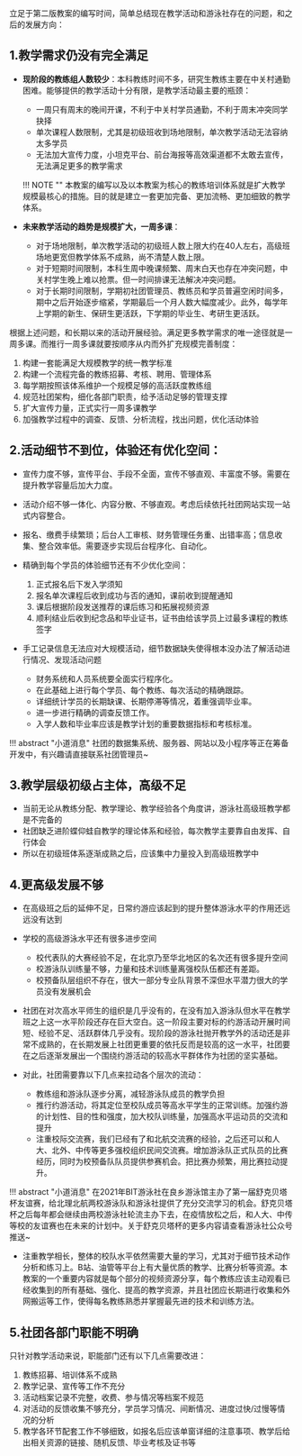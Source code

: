 立足于第二版教案的编写时间，简单总结现在教学活动和游泳社存在的问题，和之后的发展方向：

## 1.教学需求仍没有完全满足

* **现阶段的教练组人数较少**：本科教练时间不多，研究生教练主要在中关村通勤困难。能够提供的教学活动十分有限，是教学活动最主要的瓶颈：
	* 一周只有周末的晚间开课，不利于中关村学员通勤，不利于周末冲突同学抉择
	* 单次课程人数限制，尤其是初级班收到场地限制，单次教学活动无法容纳太多学员
	* 无法加大宣传力度，小坦克平台、前台海报等高效渠道都不太敢去宣传，无法满足更多的教学需求

	!!! NOTE ""
		本教案的编写以及以本教案为核心的教练培训体系就是扩大教学规模最核心的措施。目的就是建立一套更加完备、更加流畅、更加细致的教学体系。

* **未来教学活动的趋势是规模扩大，一周多课**：
	* 对于场地限制，单次教学活动的初级班人数上限大约在40人左右，高级班场地更宽但教学体系不成熟，尚不清楚人数上限。
	* 对于短期时间限制，本科生周中晚课频繁、周末白天也存在冲突问题，中关村学生晚上难以抢票。但一时间排课无法解决冲突问题。
	* 对于长期时间限制，学期初社团管理员、教练员和学员普遍空闲时间多，期中之后开始逐步缩紧，学期最后一个月人数大幅度减少。此外，每学年上学期的新生、保研生更活跃，下学期的毕业生、考研生更活跃。


根据上述问题，和长期以来的活动开展经验。满足更多教学需求的唯一途径就是一周多课。而推行一周多课就要按顺序从内而外扩充规模完善制度：

1. 构建一套能满足大规模教学的统一教学标准
2. 构建一个流程完备的教练招募、考核、聘用、管理体系
3. 每学期按照该体系维护一个规模足够的高活跃度教练组
4. 规范社团架构，细化各部门职责，给予活动足够的管理支撑
5. 扩大宣传力量，正式实行一周多课教学
6. 加强教学过程中的调查、反馈、分析流程，找出问题，优化活动体验

## 2.活动细节不到位，体验还有优化空间：

* 宣传力度不够，宣传平台、手段不全面，宣传不够直观、丰富度不够。需要在提升教学容量后加大力度。

* 活动介绍不够一体化、内容分散、不够直观。考虑后续依托社团网站实现一站式内容整合。

* 报名、缴费手续繁琐；后台人工审核、财务管理任务重、出错率高；信息收集、整合效率低。需要逐步实现后台程序化、自动化。

* 精确到每个学员的体验细节还有不少优化空间：
	1. 正式报名后下发入学须知
	2. 报名单次课程后收到成功与否的通知，课前收到提醒通知
	3. 课后根据阶段发送推荐的课后练习和拓展视频资源
	4. 顺利结业后收到纪念品和毕业证书，证书由给该学员上过最多课程的教练签字

* 手工记录信息无法应对大规模活动，细节数据缺失使得根本没办法了解活动进行情况、发现活动问题
	* 财务系统和人员系统要全面实行程序化。
	* 在此基础上进行每个学员、每个教练、每次活动的精确跟踪。
	* 详细统计学员的长期缺课、长期停滞等情况，着重强调毕业率。
	* 进一步进行精确的调查反馈工作。
	* 入学人数和毕业率应该是教学计划的重要数据指标和考核标准。

!!! abstract "小道消息"
	社团的数据集系统、服务器、网站以及小程序等正在筹备开发中，有兴趣请直接联系社团管理员~

## 3.教学层级初级占主体，高级不足

* 当前无论从教练分配、教学理论、教学经验各个角度讲，游泳社高级班教学都是不完备的
* 社团缺乏进阶蝶仰蛙自教学的理论体系和经验，每次教学主要靠自由发挥、自行体会
* 所以在初级班体系逐渐成熟之后，应该集中力量投入到高级班教学中

## 4.更高级发展不够

* 在高级班之后的延伸不足，日常约游应该起到的提升整体游泳水平的作用还远远没有达到
* 学校的高级游泳水平还有很多进步空间
	* 校代表队的大赛经验不足，在北京乃至华北地区的名次还有很多提升空间
	* 校游泳队训练量不够，力量和技术训练量离强校队伍都还有差距。
	* 校预备队层组织不存在，很大一部分专业队背景不深但水平潜力很大的学员没有发展机会
* 社团在对次高水平师生的组织是几乎没有的，在没有加入游泳队但水平在教学班之上这一水平阶段还存在巨大空白。这一阶段主要对标的约游活动开展时间短、经验不足、活跃群体几乎没有。现阶段的游泳社抛开教学外的活动还是非常不成熟的，在长期发展上社团更重要的依托反而是较高的这一水平，社团要在之后逐渐发展出一个围绕约游活动的较高水平群体作为社团的坚实基础。


* 对此，社团需要靠以下几点来拉动各个层次的流动：
	* 教练组和游泳队逐步分离，减轻游泳队成员的教学负担
	* 推行约游活动，将其定位至校队成员等高水平学生的正常训练。加强约游的计划性、目的性和强度，加大校队训练量，加强高水平运动员的交流和提升
	* 注重校际交流赛，我们已经有了和北航交流赛的经验，之后还可以和人大、北外、中传等更多强校组织民间交流赛。增加游泳队正式队员的比赛经历，同时为校预备队队员提供参赛机会。把比赛办频繁，用比赛拉动提升。

!!! abstract "小道消息"
	在2021年BIT游泳社在良乡游泳馆主办了第一届舒克贝塔杯友谊赛，给北理北航两校游泳队和游泳社提供了充分交流学习的机会。舒克贝塔杯之后每年都会继续由两校游泳社轮流主办下去，在疫情放松之后，和人大、中传等校的友谊赛也在未来的计划中。关于舒克贝塔杯的更多内容请查看游泳社公众号推送~

* 注重教学相长，整体的校队水平依然需要大量的学习，尤其对于细节技术动作分析和练习上。B站、油管等平台上有大量优质的教学、比赛分析等资源。本教案的一个重要内容就是每个部分的视频资源分享，每个教练应该主动观看已经收集到的所有基础、强化、提高的教学资源，并且社团应长期进行收集和外网搬运等工作，使得每名教练熟悉并掌握最先进的技术和训练方法。

## 5.社团各部门职能不明确

只针对教学活动来说，职能部门还有以下几点需要改进：

1. 教练招募、培训体系不成熟
2. 教学记录、宣传等工作不充分
3. 活动档案记录不完整，收费、参与情况等档案不规范
4. 对活动的反馈收集不够充分，学员学习情况、间断情况、进度过快/过慢等情况的分析
5. 教学各环节配套工作不够细致，如报名后应该单窗详细的注意事项、教学后给出相关资源的链接、随机反馈、毕业考核及证书等